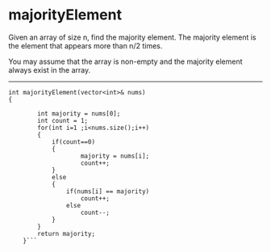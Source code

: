 
# majorityElement


Given an array of size n, find the majority element. The majority element is the element that appears more 
than  n/2  times.

You may assume that the array is non-empty and the majority element always exist in the array.


---



```
int majorityElement(vector<int>& nums)
{
        
        int majority = nums[0];
        int count = 1;
        for(int i=1 ;i<nums.size();i++)
        {
            if(count==0)
            {
                    majority = nums[i];
                    count++;
            }
            else
            {
                if(nums[i] == majority)
                    count++;
                else
                    count--;
            }
        }
        return majority;
    }```